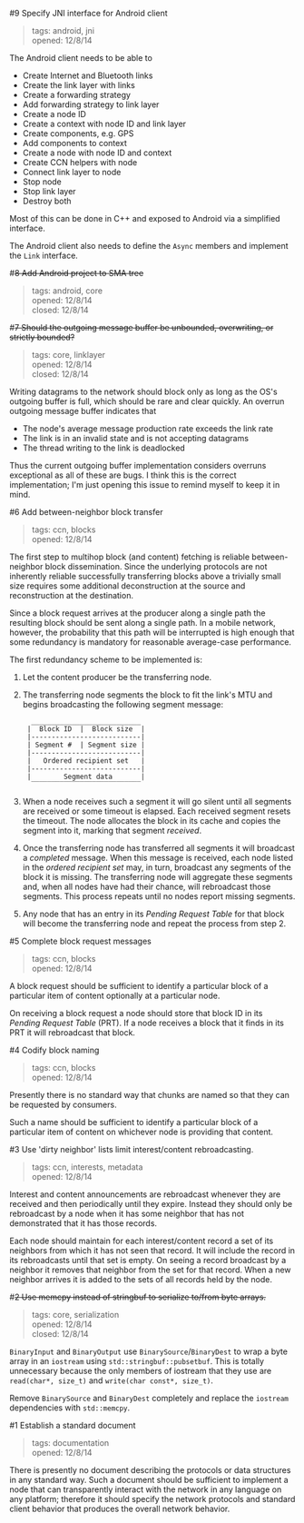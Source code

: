 #9 Specify JNI interface for Android client
> tags: android, jni  
> opened: 12/8/14

The Android client needs to be able to

  * Create Internet and Bluetooth links
  * Create the link layer with links
  * Create a forwarding strategy
  * Add forwarding strategy to link layer
  * Create a node ID
  * Create a context with node ID and link layer
  * Create components, e.g. GPS
  * Add components to context
  * Create a node with node ID and context
  * Create CCN helpers with node
  * Connect link layer to node
  * Stop node
  * Stop link layer
  * Destroy both

Most of this can be done in C++ and exposed to Android via a simplified interface.

The Android client also needs to define the `Async` members and implement the `Link` interface.


#~~8 Add Android project to SMA tree~~
> tags: android, core  
> opened: 12/8/14  
> closed: 12/8/14


#~~7 Should the outgoing message buffer be unbounded, overwriting, or strictly bounded?~~
> tags: core, linklayer  
> opened: 12/8/14  
> closed: 12/8/14

Writing datagrams to the network should block only as long as the OS's outgoing buffer is full,
which should be rare and clear quickly. An overrun outgoing message buffer indicates that

  * The node's average message production rate exceeds the link rate
  * The link is in an invalid state and is not accepting datagrams
  * The thread writing to the link is deadlocked

Thus the current outgoing buffer implementation considers overruns exceptional as all of these are
bugs. I think this is the correct implementation; I'm just opening this issue to remind myself
to keep it in mind.


#6 Add between-neighbor block transfer
> tags: ccn, blocks  
> opened: 12/8/14

The first step to multihop block (and content) fetching is reliable between-neighbor block 
dissemination. Since the underlying protocols are not inherently reliable successfully
transferring blocks above a trivially small size requires some additional deconstruction at the
source and reconstruction at the destination.

Since a block request arrives at the producer along a single path the resulting block should
be sent along a single path. In a mobile network, however, the probability that this path will be
interrupted is high enough that some redundancy is mandatory for reasonable average-case 
performance.

The first redundancy scheme to be implemented is:

  1. Let the content producer be the transferring node.
  1. The transferring node segments the block to fit the link's MTU and begins broadcasting the 
  following segment message:
    
           ___________________________
          |  Block ID  |  Block size  |
          |---------------------------|
          | Segment #  | Segment size |
          |---------------------------|
          |   Ordered recipient set   |
          |---------------------------|
          |        Segment data       |
           ‾‾‾‾‾‾‾‾‾‾‾‾‾‾‾‾‾‾‾‾‾‾‾‾‾‾‾

  1. When a node receives such a segment it will go silent until all segments are received or
  some timeout is elapsed. Each received segment resets the timeout. The node allocates the block
  in its cache and copies the segment into it, marking that segment *received*.
  1. Once the transferring node has transferred all segments it will broadcast a *completed*
  message. When this message is received, each node listed in the *ordered recipient set* may, in
  turn, broadcast any segments of the block it is missing. The transferring node will aggregate
  these segments and, when all nodes have had their chance, will rebroadcast those segments.
  This process repeats until no nodes report missing segments.
  1. Any node that has an entry in its *Pending Request Table* for that block will become the
  transferring node and repeat the process from step 2.


#5 Complete block request messages
> tags: ccn, blocks  
> opened: 12/8/14

A block request should be sufficient to identify a particular block of a particular item of
content optionally at a particular node.

On receiving a block request a node should store that block ID in its *Pending Request Table* 
(PRT). If a node receives a block that it finds in its PRT it will rebroadcast that block.


#4 Codify block naming
> tags: ccn, blocks  
> opened: 12/8/14

Presently there is no standard way that chunks are named so that they can be requested by
consumers.

Such a name should be sufficient to identify a particular block of a particular item of content on
whichever node is providing that content.


#3 Use 'dirty neighbor' lists limit interest/content rebroadcasting.
> tags: ccn, interests, metadata  
> opened: 12/8/14

Interest and content announcements are rebroadcast whenever they are received and then 
periodically until they expire. Instead they should only be rebroadcast by a node when it has
some neighbor that has not demonstrated that it has those records.

Each node should maintain for each interest/content record a set of its neighbors from which it
has not seen that record. It will include the record in its rebroadcasts until that set is empty.
On seeing a record broadcast by a neighbor it removes that neighbor from the set for that record.
When a new neighbor arrives it is added to the sets of all records held by the node.


#~~2 Use memcpy instead of stringbuf to serialize to/from byte arrays.~~
 > tags: core, serialization  
 > opened: 12/8/14  
 > closed: 12/8/14  

`BinaryInput` and `BinaryOutput` use `BinarySource`/`BinaryDest` to wrap a byte array in an 
`iostream` using `std::stringbuf::pubsetbuf`. This is totally unnecessary because the only members
 of iostream that they use are `read(char*, size_t)` and `write(char const*, size_t)`.

 Remove `BinarySource` and `BinaryDest` completely and replace the `iostream` dependencies with
 `std::memcpy`.


#1 Establish a standard document
> tags: documentation  
> opened: 12/8/14

There is presently no document describing the protocols or data structures in any standard way.
Such a document should be sufficient to implement a node that can transparently interact with the
network in any language on any platform; therefore it should specify the network protocols and
standard client behavior that produces the overall network behavior.